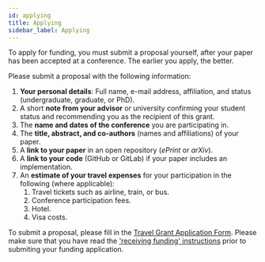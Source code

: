 ```yaml
---
id: applying
title: Applying
sidebar_label: Applying
---
```


To apply for funding, you must submit a proposal yourself, after your paper has been accepted at a conference. The earlier you apply, the better.

Please submit a proposal with the following information:

1. **Your personal details**: Full name, e-mail address, affiliation, and status (undergraduate, graduate, or PhD).
1. A short **note from your advisor** or university confirming your student status and recommending you as the recipient of this grant.
1. The **name and dates of the conference** you are participating in.
1. The **title, abstract, and co-authors** (names and affiliations) of your paper.
1. A **link to your paper** in an open repository (*ePrint* or *arXiv*).
1. A **link to your code** (GitHub or GitLab) if your paper includes an implementation.
1. An **estimate of your travel expenses** for your participation in the following (where applicable):
    1. Travel tickets such as airline, train, or bus.
    1. Conference participation fees.
    1. Hotel.
    1. Visa costs.

To submit a proposal, please fill in the [Travel Grant Application Form](https://forms.gle/7vK1SQadnUzugK25A). Please make sure that you have read the ['receiving funding' instructions](/receiving) prior to submiting your funding application.
